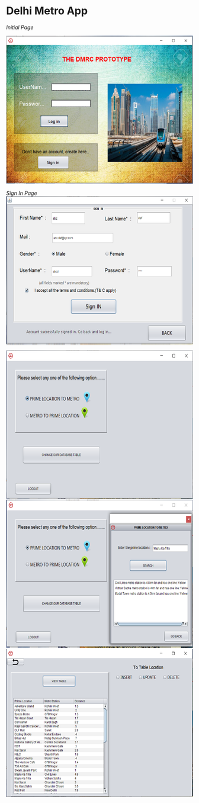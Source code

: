 # Delhi Metro App
*Initial Page*

<img src ="initial_page.png" height="400" width ="550" >

*Sign In Page*
<img src ="Signin -page.png" height="400" width ="550" >


<img src ="third.png" height="400" width ="550" >


<img src ="fourth.png" height="400" width ="550" >


<img src ="fifth.png" height="400" width ="550" >
